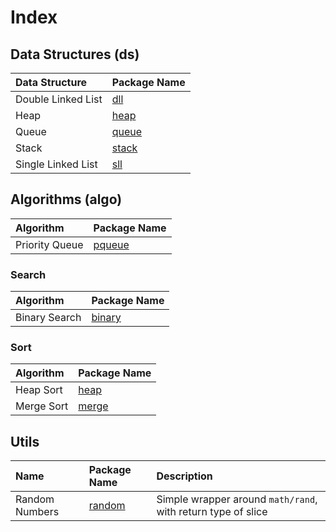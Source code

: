 # Index

## Data Structures (ds)

| Data Structure     | Package Name       |
| :----------------- | :----------------- |
| Double Linked List | [dll](ds/dll/)     |
| Heap               | [heap](ds/heap/)   |
| Queue              | [queue](ds/queue)  |
| Stack              | [stack](ds/stack/) |
| Single Linked List | [sll](ds/sll/)     |

## Algorithms (algo)

| Algorithm      | Package Name           |
| :------------- | :--------------------- |
| Priority Queue | [pqueue](algo/pqueue/) |

### Search

| Algorithm     | Package Name                  |
| :------------ | :---------------------------- |
| Binary Search | [binary](algo/serach/binary/) |

### Sort

| Algorithm  | Package Name             |
| :--------- | :----------------------- |
| Heap Sort  | [heap](algo/sort/heap/)  |
| Merge Sort | [merge](algo/sort/merge) |

## Utils

| Name           | Package Name            | Description                                                  |
| :------------- | :---------------------- | :----------------------------------------------------------- |
| Random Numbers | [random](utils/random/) | Simple wrapper around `math/rand`, with return type of slice |
